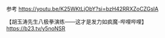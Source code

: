 参考
https://youtu.be/K25WKtLjObY?si=bzH42RRXZoCZGslA

【胡玉涛先生八极拳演练——这才是发力如疯魔-哔哩哔哩】 https://b23.tv/y5noNSR